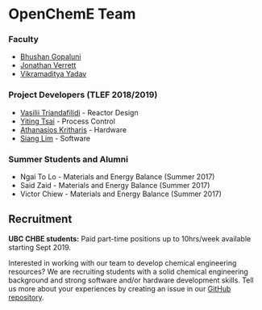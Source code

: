 # OpenChemE Team

### Faculty
- [Bhushan Gopaluni](http://dais.chbe.ubc.ca/)
- [Jonathan Verrett](http://www.chbe.ubc.ca/profile/jonathan-verrett/)
- [Vikramaditya Yadav](http://www.biofoundry.ca/)

### Project Developers (TLEF 2018/2019)
- [Vasilii Triandafilidi](https://www.linkedin.com/in/vtrianda/) - Reactor Design
- [Yiting Tsai](http://dais.chbe.ubc.ca/members/Yiting%20Tsai/) - Process Control
- [Athanasios Kritharis](https://www.linkedin.com/in/athanasios-kritharis-180693a5) - Hardware
- [Siang Lim](https://www.siang.ca) - Software

### Summer Students and Alumni
- Ngai To Lo - Materials and Energy Balance (Summer 2017)
- Said Zaid - Materials and Energy Balance (Summer 2017)
- Victor Chiew - Materials and Energy Balance (Summer 2017)

## Recruitment
**UBC CHBE students:** Paid part-time positions up to 10hrs/week available starting Sept 2019. 

Interested in working with our team to develop chemical engineering resources? We are recruiting students with a solid chemical engineering background and strong software and/or hardware development skills. Tell us more about your experiences by creating an issue in our [GitHub repository](https://github.com/OpenChemE/OpenChemE.github.io/issues).
